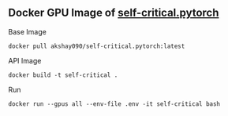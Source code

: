 ## Docker GPU Image of [self-critical.pytorch](https://github.com/ruotianluo/self-critical.pytorch)

Base Image 
```
docker pull akshay090/self-critical.pytorch:latest
```

API Image
```
docker build -t self-critical .
```
Run 

```
docker run --gpus all --env-file .env -it self-critical bash
```
